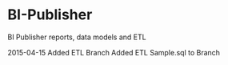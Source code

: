 # BI-Publisher
BI Publisher reports, data models and ETL

2015-04-15
Added ETL Branch
Added ETL Sample.sql to Branch
